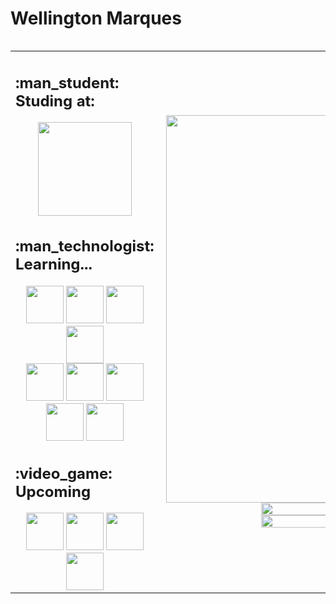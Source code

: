 <h1> Wellington Marques</h1>

<table width="100%" align="right">
 <tr>
    <td align="left" width="45%">
      <div align="center">
      <h2 align="left">:man_student: Studing at:</h2>
      <a href="https://fatecrl.edu.br/cursos/analise-e-desenvolvimento-de-sistemas"><img align="center" src="https://fatecrl.edu.br/static/img/logo-fatec.png" height="150"/></a>
      </div>
      <div align="center">
<h2 align="left">:man_technologist: Learning...</h2>
      
  <img src="https://cdn.jsdelivr.net/gh/devicons/devicon/icons/java/java-original-wordmark.svg" width="60" height="60"/>
  <img src="https://cdn.jsdelivr.net/gh/devicons/devicon/icons/spring/spring-original-wordmark.svg" width="60" height="60"/>
  <img src="https://cdn.jsdelivr.net/gh/devicons/devicon/icons/mongodb/mongodb-original-wordmark.svg" width="60" height="60"/>       
  <img src="https://cdn.jsdelivr.net/gh/devicons/devicon/icons/csharp/csharp-original.svg" width="60" height="60"/>
</div>
<div align="center">
  <a href="https://learn.unity.com/u/63e2db0bedbc2a0851957481?tab=profile">
    <img src="https://cdn.jsdelivr.net/gh/devicons/devicon/icons/unity/unity-original.svg" width="60" height="60"/><a/>
  <img src="https://cdn.jsdelivr.net/gh/devicons/devicon/icons/vscode/vscode-original-wordmark.svg" width="60" height="60"/>
  <img src="https://cdn.jsdelivr.net/gh/devicons/devicon/icons/c/c-original.svg" width="60" height="60"/>
  <img src="https://cdn.jsdelivr.net/gh/devicons/devicon/icons/python/python-original-wordmark.svg" width="60" height="60"/>
  <img src="https://cdn.jsdelivr.net/gh/devicons/devicon/icons/arduino/arduino-original-wordmark.svg" width="60" height="60"/> 
    </div>
  <h2>:video_game: Upcoming</h2>
<div div align="center">
  <img src="https://cdn.jsdelivr.net/gh/devicons/devicon/icons/javascript/javascript-original.svg" width="60" height="60"/>
  <img src="https://cdn.jsdelivr.net/gh/devicons/devicon/icons/css3/css3-original.svg" width="60" height="60"/>
  <img src="https://cdn.jsdelivr.net/gh/devicons/devicon/icons/html5/html5-original.svg" width="60" height="60"/>
  <img src="https://cdn.jsdelivr.net/gh/devicons/devicon/icons/blender/blender-original.svg" width="60" height="60"/>
</div>
   </td>
    <td align="right" width="55%">
  <div align="right"> 
  <a href="https://github.com/WMarques25/WMarques25">
   <img align="right" width="620" src="https://github-readme-stats.vercel.app/api?username=wmarques25&count_private=true&show_icons=true&theme=github_dark"><br>
   <img align="right" width="41.4424%" src="https://github-readme-stats.vercel.app/api/top-langs?username=wmarques25&lang_count=16&format=compact&theme=github_dark"></a>
   <a href="https://github.com/WMarques25/Imersao-Java-Alura">
   <img align="left" width="49%" src="https://github-readme-stats.vercel.app/api/pin/?username=wmarques25&repo=Imersao-Java-Alura&theme=github_dark"></a>
   <a href="https://github.com/WMarques25/fatec">
    <img align="left" width="49%" src="https://github-readme-stats.vercel.app/api/pin/?username=wmarques25&repo=Fatec&theme=github_dark"></a>
    </div>
   </td>
 </tr>
</table>
  
